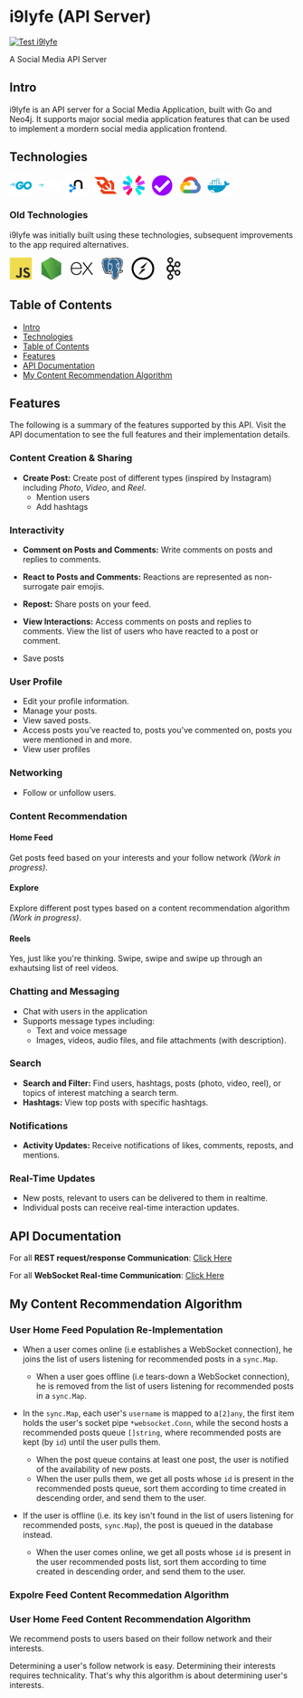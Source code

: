 # i9lyfe (API Server)

[![Test i9lyfe](https://github.com/the-real-i9/i9lyfe-server/actions/workflows/test.yml/badge.svg)](https://github.com/the-real-i9/i9lyfe-server/actions/workflows/test.yml)

A Social Media API Server

## Intro

i9lyfe is an API server for a Social Media Application, built with Go and Neo4j. It supports major social media application features that can be used to implement a mordern social media application frontend.

## Technologies

<div style="display: flex; align-items: center;">
<img style="margin-right: 10px" alt="go" width="40" src="./.attachments/tech-icons/go-original-wordmark.svg" />
<img style="margin-right: 10px" alt="go" width="40" src="./.attachments/tech-icons/gofiber.svg" />
<img style="margin-right: 10px" alt="neo4j" width="40" src="./.attachments/tech-icons/neo4j-original.svg" />
<img style="margin-right: 10px" alt="websocket" width="40" src="./.attachments/tech-icons/websocket.svg" />
<img style="margin-right: 10px" alt="javascript" width="40" src="./.attachments/tech-icons/jwt.svg" />
<img style="margin-right: 10px" alt="javascript" width="40" src="./.attachments/tech-icons/express-validator.svg" />
<img style="margin-right: 10px" alt="googlecloud" width="40" src="./.attachments/tech-icons/googlecloud-original.svg" />
<img style="margin-right: 10px" alt="docker" width="40" src="./.attachments/tech-icons/docker-plain.svg" />
</div>

### Old Technologies

i9lyfe was initially built using these technologies, subsequent improvements to the app required alternatives.

<div>
<img style="margin-right: 10px" alt="javascript" width="40" src="./.attachments/tech-icons/javascript-original.svg" />
<img style="margin-right: 10px" alt="nodejs" width="40" src="./.attachments/tech-icons/nodejs-original.svg" />
<img style="margin-right: 10px" alt="express" width="40" src="./.attachments/tech-icons/express-original.svg" />
<img style="margin-right: 10px" alt="postgresql" width="40" src="./.attachments/tech-icons/postgresql-original.svg" />
<img style="margin-right: 10px" alt="socket.io" width="40" src="./.attachments/tech-icons/socketio-original.svg" />
<img style="margin-right: 10px" alt="apachekafka" width="40" src="./.attachments/tech-icons/apachekafka-original.svg" />
</div>

## Table of Contents

- [Intro](#intro)
- [Technologies](#technologies)
- [Table of Contents](#table-of-contents)
- [Features](#features)
- [API Documentation](#api-documentation)
- [My Content Recommendation Algorithm](#my-content-recommendation-algorithm)

## Features

The following is a summary of the features supported by this API. Visit the API documentation to see the full features and their implementation details.

### Content Creation & Sharing

- **Create Post:** Create post of different types (inspired by Instagram) including *Photo*, *Video*, and *Reel*.
  - Mention users
  - Add hashtags

### Interactivity

- **Comment on Posts and Comments:** Write comments on posts and replies to comments.

- **React to Posts and Comments:** Reactions are represented as non-surrogate pair emojis.  
- **Repost:** Share posts on your feed.  
- **View Interactions:** Access comments on posts and replies to comments. View the list of users who have reacted to a post or comment.
- Save posts

### User Profile

- Edit your profile information.
- Manage your posts.
- View saved posts.  
- Access posts you’ve reacted to, posts you've commented on, posts you were mentioned in and more.
- View user profiles

### Networking

- Follow or unfollow users.

### Content Recommendation

#### Home Feed

Get posts feed based on your interests and your follow network *(Work in progress)*.

#### Explore

Explore different post types based on a content recommendation algorithm *(Work in progress)*.

#### Reels

Yes, just like you're thinking. Swipe, swipe and swipe up through an exhautsing list of reel videos.

### Chatting and Messaging

- Chat with users in the application
- Supports message types including:
  - Text and voice message
  - Images, videos, audio files, and file attachments (with description).

### Search

- **Search and Filter:** Find users, hashtags, posts (photo, video, reel), or topics of interest matching a search term.
- **Hashtags:** View top posts with specific hashtags.

### Notifications

- **Activity Updates:** Receive notifications of likes, comments, reposts, and mentions.

### Real-Time Updates

- New posts, relevant to users can be delivered to them in realtime.
- Individual posts can receive real-time interaction updates.

## API Documentation

For all **REST request/response Communication**: [Click Here](./.apidoc/restapi.md)

For all **WebSocket Real-time Communication**: [Click Here](./.apidoc/websocketsapi.md)

## My Content Recommendation Algorithm

### User Home Feed Population Re-Implementation

- When a user comes online (i.e establishes a WebSocket connection), he joins the list of users listening for recommended posts in a `sync.Map`.
  - When a user goes offline (i.e tears-down a WebSocket connection), he is removed from the list of users listening for recommended posts in a `sync.Map`.

- In the `sync.Map`, each user's `username` is mapped to a`[2]any`, the first item holds the user's socket pipe `*websocket.Conn`, while the second hosts a recommended posts queue `[]string`, where recommended posts are kept (by `id`) until the user pulls them.
  - When the post queue contains at least one post, the user is notified of the availability of new posts.
  - When the user pulls them, we get all posts whose `id` is present in the recommended posts queue, sort them according to time created in descending order, and send them to the user.

- If the user is offline (i.e. its key isn't found in the list of users listening for recommended posts, `sync.Map`), the post is queued in the database instead.
  - When the user comes online, we get all posts whose `id` is present in the user recommended posts list, sort them according to time created in descending order, and send them to the user.

### Expolre Feed Content Recommedation Algorithm

### User Home Feed Content Recommendation Algorithm

We recommend posts to users based on their follow network and their interests.

Determining a user's follow network is easy. Determining their interests requires technicality. That's why this algorithm is about determining user's interests.
